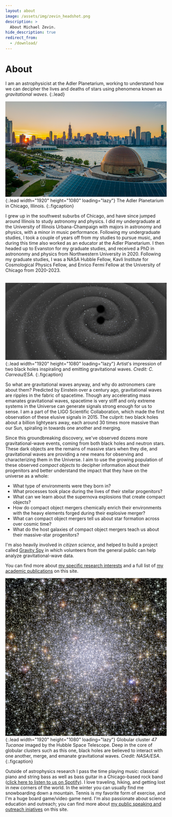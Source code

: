 ```yaml
---
layout: about
image: /assets/img/zevin_headshot.png
description: >
  About Michael Zevin.
hide_description: true
redirect_from:
  - /download/
---
```


# About

<!--author-->

I am an astrophysicist at the Adler Planetarium, working to understand how we can decipher the lives and deaths of stars using phenomena known as <em>gravitational waves</em>.
{:.lead}

![Screenshot](/assets/img/about/adler_planetarium.png){:.lead width="1920" height="1080" loading="lazy"}
The Adler Planetarium in Chicago, Illinois.
{:.figcaption}

I grew up in the southwest suburbs of Chicago, and have since jumped around Illinois to study astronomy and physics.
I did my undergraduate at the University of Illinois Urbana-Champaign with majors in astronomy and physics, with a minor in music performance.
Following my undergraduate studies, I took a couple of years off from my studies to pursue music, and during this time also worked as an educator at the Adler Planetarium.
I then headed up to Evanston for my graduate studies, and received a PhD in astrononmy and physics from Northwestern University in 2020.
Following my graduate studies, I was a NASA Hubble Fellow, Kavli Institute for Cosmological Physics Fellow, and Enrico Fermi Fellow at the University of Chicago from 2020-2023.
<br><br>

![Screenshot](/assets/img/about/gravitational_waves.jpeg){:.lead width="1920" height="1080" loading="lazy"}
Artist's impression of two black holes inspiraling and emitting gravitational waves. <em>Credit: C. Carreau/ESA</em>.
{:.figcaption}

So what are gravitational waves anyway, and why do astronomers care about them?
Predicted by Einstein over a century ago, gravitational waves are ripples in the fabric of spacetime.
Though any accelerating mass emanates gravitational waves, spacetime is very stiff and only extreme systems in the Universe can generate signals strong enough for us to sense.
I am a part of the LIGO Scientific Collaboration, which made the first observation of these elusive signals in 2015.
The culprit: two black holes about a billion lightyears away, each around 30 times more massive than our Sun, spiraling in towards one another and merging.

Since this groundbreaking discovery, we've observed dozens more gravitational-wave events, coming from both black holes and neutron stars.
These dark objects are the remains of massive stars when they die, and gravitational waves are providing a new means for observing and characterizing them in the Universe.
I aim to use the growing population of these observed <em>compact objects</em> to decipher information about their progenitors and better understand the impact that they have on the universe as a whole:
* What type of environments were they born in?
* What processes took place during the lives of their stellar progenitors?
* What can we learn about the supernova explosions that create compact objects?
* How do compact object mergers chemically enrich their environments with the heavy elements forged during their explosive merger?
* What can compact object mergers tell us about star formation across over cosmic time?
* What do the host galaxies of compact object mergers teach us about their massive-star progenitors?

I'm also heavily involved in <em>citizen science</em>, and helped to build a project called <a href="http://www.gravityspy.org">Gravity Spy</a> in which volunteers from the general public can help analyze gravitational-wave data.

You can find more about <a href="../research.md">my specific research interests</a> and a full list of <a href="../publications">my academic publications</a> on this site.

![Screenshot](/assets/img/about/47tuc.jpg){:.lead width="1920" height="1080" loading="lazy"}
Globular cluster <em>47 Tucanae</em> imaged by the Hubble Space Telescope. Deep in the core of globular clusters such as this one, black holes are believed to interact with one another, merge, and emanate gravitational waves. <em>Credit: NASA/ESA</em>.
{:.figcaption}

Outside of astrophysics research I pass the time playing music: classical piano and string bass as well as bass guitar in a Chicago-based rock band (<a href="https://open.spotify.com/artist/6cg9fRyu1zCFItskHFY2pl?si=ujkvlueNRMCGuKEyROsCmA">click here to listen to us on Spotify</a>).
I love traveling, hiking, and getting lost in new corners of the world.
In the winter you can usually find me snowboarding down a mountain.
Tennis is my favorite form of exercise, and I'm a huge board game/video game nerd.
I'm also passionate about science education and outreach; you can find more about <a href="../outreach">my public speaking and outreach iniatives</a> on this site.

